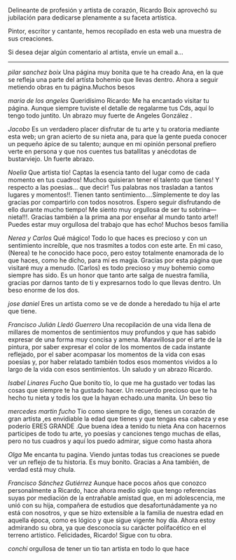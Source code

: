 Delineante de profesión y artista de corazón, Ricardo Boix aprovechó su jubilación para dedicarse plenamente a su faceta artística.

Pintor, escritor y cantante, hemos recopilado en esta web una muestra de sus creaciones.

Si desea dejar algún comentario al artista, envíe un email a...

-----------------------------------------------------

*pilar sanchez boix* Una página muy bonita que te ha creado Ana, en la que se refleja una parte del artísta bohemio que llevas dentro. Ahora a seguir metiendo obras en tu página.Muchos besos

*maria de los angeles* Queridísimo Ricardo: Me ha encantado visitar tu página. Aunque siempre tuviste el detalle de regalarme tus Cds, aquí lo tengo todo juntito. Un abrazo muy fuerte de Angeles González .

*Jacobo* Es un verdadero placer disfrutar de tu arte y tu oratoria mediante esta web; un gran acierto de su nieta ana, para que la gente pueda conocer un pequeño ápice de su talento; aunque en mi opinión personal prefiero verte en persona y que nos cuentes tus batallitas y anécdotas de bustarviejo. Un fuerte abrazo.

*Noelia* Que artista tio! Captas la esencia tanto del lugar como de cada momento en tus cuadros! Muchos quisieran tener el talento que tienes! Y respecto a las poesias... que decir! Tus palabras nos trasladan a tantos lugares y momentos!!. Tienen tanto sentimiento....Símplemente te doy las gracias por compartirlo con todos nosotros. Espero seguir disfrutando de ello durante mucho tiempo! Me siento muy orgullosa de ser tu sobrina—nieta!!!. Gracias también a la prima ana por enseñar al mundo tanto arte!! Puedes estar muy orgullosa del trabajo que has echo! Muchos besos familia

*Nerea y Carlos* Qué mágico! Todo lo que haces es precioso y con un sentimiento increíble, que nos trasmites a todos con este arte. En mi caso, (Nerea) te he conocido hace poco, pero estoy totalmente enamorada de lo que haces, como he dicho, para mí es magia. Gracias por esta página que visitaré muy a menudo. (Carlos) es todo precioso y muy bohemio como siempre has sido. Es un honor que tanto arte salga de nuestra familia, gracias por darnos tanto de ti y expresarnos todo lo que llevas dentro. Un beso enorme de los dos.

*jose daniel* Eres un artista como se ve de donde a heredado tu hija el arte que tiene.

*Francisco Julián Lledó Guerrero* Una recopilación de una vida llena de millares de momentos de sentimientos muy profundos y que has sabido expresar de una forma muy concisa y amena. Maravillosa por el arte de la pintura, por saber expresar el color de los momentos de cada instante reflejado, por el saber acompasar los momentos de la vida con esas poesías y, por haber relatado también todos esos momentos vividos a lo largo de la vida con esos sentimientos. Un saludo y un abrazo Ricardo.

*Isabel Linares Fucho* Que bonito tío, lo que me ha gustado ver todas las cosas que siempre te ha gustado hacer. Un recuerdo precioso que te ha hecho tu nieta y todis los que la hayan echado.una manita. Un beso tio

*mercedes martin fucho* Tio como siempre te digo, tienes un corazón de gran artista ,es envidiable la edad que tienes y que tengas esa cabeza y ese poderío ERES GRANDE .Que buena idea a tenido tu nieta Ana con hacernos participes de todo tu arte, yo poesías y canciones tengo muchas de ellas, pero no tus cuadros y aquí los puedo admirar, sigue como hasta ahora

*Olga* Me encanta tu pagina. Viendo juntas todas tus creaciones se puede ver un reflejo de tu historia. Es muy bonito. Gracias a Ana también, de verdad está muy chula.

*Francisco Sánchez Gutiérrez* Aunque hace pocos años que conozco personalmente a Ricardo, hace ahora medio siglo que tengo referencias suyas por mediación de la entrañable amistad que, en mi adolescencia, me unió con su hija, compañera de estudios que desafortunádamente ya no está con nosotros, y que se hizo extensible a la familia de nuestra edad en aquella época, como es lógico y que sigue vigente hoy día. Ahora estoy admirando su obra, ya que desconocía su carácter polifacético en el terreno artístico. Felicidades, Ricardo! Sigue con tu obra.

*conchi* orgullosa de tener un tio tan artista en todo lo que hace
